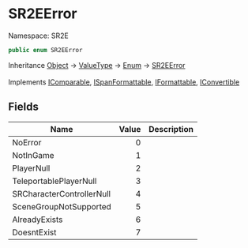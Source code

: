 # SR2EError

Namespace: SR2E

```csharp
public enum SR2EError
```

Inheritance [Object](https://docs.microsoft.com/en-us/dotnet/api/system.object) → [ValueType](https://docs.microsoft.com/en-us/dotnet/api/system.valuetype) → [Enum](https://docs.microsoft.com/en-us/dotnet/api/system.enum) → [SR2EError](/docs/dev/api/sr2e/sr2eerror)<br></br>
Implements [IComparable](https://docs.microsoft.com/en-us/dotnet/api/system.icomparable), [ISpanFormattable](https://docs.microsoft.com/en-us/dotnet/api/system.ispanformattable), [IFormattable](https://docs.microsoft.com/en-us/dotnet/api/system.iformattable), [IConvertible](https://docs.microsoft.com/en-us/dotnet/api/system.iconvertible)

## Fields

| Name | Value | Description |
| --- | --: | --- |
| NoError | 0 |  |
| NotInGame | 1 |  |
| PlayerNull | 2 |  |
| TeleportablePlayerNull | 3 |  |
| SRCharacterControllerNull | 4 |  |
| SceneGroupNotSupported | 5 |  |
| AlreadyExists | 6 |  |
| DoesntExist | 7 |  |
